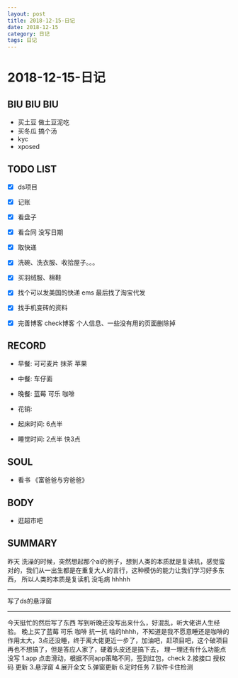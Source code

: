 ```yaml
---
layout: post
title: 2018-12-15-日记
date: 2018-12-15
category: 日记
tags: 日记
---
```

# 2018-12-15-日记
## BIU BIU BIU
- 买土豆 做土豆泥吃
- 买冬瓜 搞个汤
- kyc
- xposed
 
## TODO LIST
- [x] ds项目
- [x] 记账
- [x] 看盘子
- [x] 看合同 没写日期
- [x] 取快递
- [x] 洗碗、洗衣服、收拾屋子。。。
- [x] 买羽绒服、棉鞋
- [x] 找个可以发美国的快递 ems 最后找了淘宝代发
- [x] 找手机变砖的资料
- [x] 完善博客 check博客 个人信息、一些没有用的页面删除掉

 
## RECORD
- 早餐:  可可麦片 抹茶 苹果
- 中餐:  车仔面
- 晚餐:  蓝莓 可乐 咖啡
 
- 花销:  
 
- 起床时间:  6点半
- 睡觉时间:  2点半 快3点
 
## SOUL
- 看书 《富爸爸与穷爸爸》
 
## BODY
- 逛超市吧
 
## SUMMARY
 
昨天 洗澡的时候，突然想起那个ai的例子，想到人类的本质就是复读机，感觉蛮对的，我们从一出生都是在重复大人的言行，这种模仿的能力让我们学习好多东西，
所以人类的本质是复读机 没毛病 hhhhh
 
---

写了ds的悬浮窗

---
今天挺忙的然后写了东西 写到听晚还没写出来什么，好混乱，听大佬讲人生经验。  晚上买了蓝莓 可乐 咖啡 抗一抗 啥的hhhh，不知道是我不愿意睡还是咖啡的作用太大，3点还没睡，终于离大佬更近一步了，加油吧，赶项目吧，这个破项目再也不想搞了，但是答应人家了，硬着头皮还是搞下去，
理一理还有什么功能点没写
1.app 点击滑动，根据不同app策略不同，签到红包，check
2.接接口 授权码 更新
3.悬浮窗
4.展开全文
5.弹窗更新
6.定时任务
7.软件卡住检测
